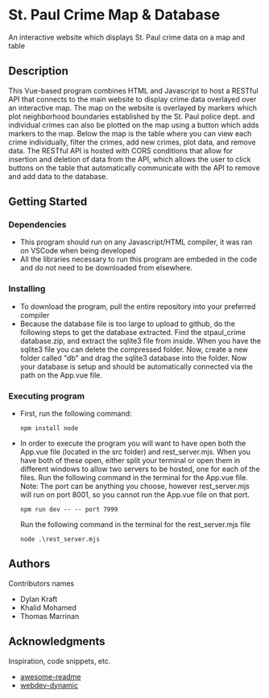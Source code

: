 # St. Paul Crime Map & Database

An interactive website which displays St. Paul crime data on a map and table

## Description

This Vue-based program combines HTML and Javascript to host a RESTful API that connects to the main website to display crime data overlayed over an interactive map. The map on the website is overlayed by markers which plot 
neighborhood boundaries established by the St. Paul police dept. and individual crimes can also be plotted on the map using a button which adds markers to the map. Below the map is the table where you can view each crime individually, 
filter the crimes, add new crimes, plot data, and remove data. The RESTful API is hosted with CORS conditions that allow for insertion and deletion of data from the API, which allows the user to click buttons on the table that 
automatically communicate with the API to remove and add data to the database.

## Getting Started

### Dependencies

* This program should run on any Javascript/HTML compiler, it was ran on VSCode when being developed
* All the libraries necessary to run this program are embeded in the code and do not need to be downloaded from elsewhere.

### Installing

* To download the program, pull the entire repository into your preferred compiler
* Because the database file is too large to upload to github, do the following steps to get the database extracted. Find the stpaul_crime database.zip, and extract the sqlite3 file from inside. When you have the sqlite3 file you
  can delete the compressed folder. Now, create a new folder called "db" and drag the sqlite3 database into the folder. Now your database is setup and should be automatically connected via the path on the App.vue file.


### Executing program

* First, run the following command:
  ```
  npm install node
  ```
* In order to execute the program you will want to have open both the App.vue file (located in the src folder) and rest_server.mjs. When you have both of these open, either split your terminal or open them in different windows
  to allow two servers to be hosted, one for each of the files. Run the following command in the terminal for the App.vue file. Note: The port can be anything you choose, however rest_server.mjs will run on port 8001, so you cannot
  run the App.vue file on that port. 
  
  ```
  npm run dev -- -- port 7999
  ```
  Run the following command in the terminal for the rest_server.mjs file
  
  ```
  node .\rest_server.mjs
  ```

## Authors

Contributors names

* Dylan Kraft
* Khalid Mohamed
* Thomas Marrinan


## Acknowledgments

Inspiration, code snippets, etc.
* [awesome-readme](https://github.com/matiassingers/awesome-readme)
* [webdev-dynamic](https://github.com/tmarrinan/webdev-dynamic)
